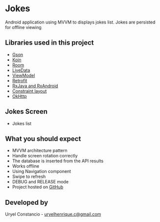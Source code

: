 # Jokes
Android application using MVVM to displays jokes list.
Jokes are persisted for offline viewing

## Libraries used in this project
- [Gson](https://github.com/google/gson)
- [Koin](https://insert-koin.io/)
- [Room](https://developer.android.com/topic/libraries/architecture/room.html)
- [LiveData](https://developer.android.com/topic/libraries/architecture/livedata.html)
- [ViewModel](https://developer.android.com/topic/libraries/architecture/viewmodel.html)
- [Retrofit](https://square.github.io/retrofit/)
- [RxJava and RxAndroid](https://github.com/ReactiveX/RxAndroid)
- [Constraint layout](https://developer.android.com/training/constraint-layout/index.html)
- [OkHttp](https://github.com/square/okhttp)

## Jokes Screen
- Jokes list

## What you should expect
- MVVM architecture pattern
- Handle screen rotation correctly
- The database is inserted from the API results
- Works offline
- Using Navigation component
- Swipe to refresh
- DEBUG and RELEASE mode
- Project hosted on [GitHub](https://github.com/uhconst/jokes.git)

## Developed by
Uryel Constancio - [uryelhenrique.c@gmail.com](uryelhenrique.c@gmail.com)
